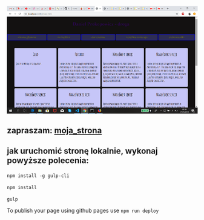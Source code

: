![obrazek](github/strona.png)

## zapraszam: [moja_strona](https://doneilprakapawecz.github.io/homepage-gulp)

## jak uruchomić stronę lokalnie, wykonaj powyższe polecenia:

`npm install -g gulp-cli`

`npm install`

`gulp`

To publish your page using github pages use `npm run deploy`
